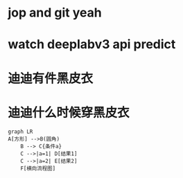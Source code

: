 
# jop and git yeah
# watch deeplabv3 api predict
# 迪迪有件黑皮衣
# 迪迪什么时候穿黑皮衣
```mermaid
graph LR
A[方形] -->B(圆角)
    B --> C{条件a}
    C -->|a=1| D[结果1]
    C -->|a=2| E[结果2]
    F[横向流程图]
```
